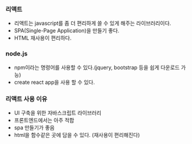 ### 리액트
- 리액트는 javascript를 좀 더 편리하게 쓸 수 있게 해주는 라이브러리이다.
- SPA(Single-Page Application)을 만들기 좋다.
- HTML 재사용이 편리하다.

### node.js
- npm이라는 명령어를 사용할 수 있다.(jquery, bootstrap 등을 쉽게 다운로드 가능)
- create react app을 사용 할 수 있다.

### 리액트 사용 이유
- UI 구축을 위한 자바스크립트 라이브러리
- 프론트엔드에서는 아주 적합
- spa 만들기가 좋음
- html을 함수같은 곳에 담을 수 있다. (재사용이 편리해진다)

